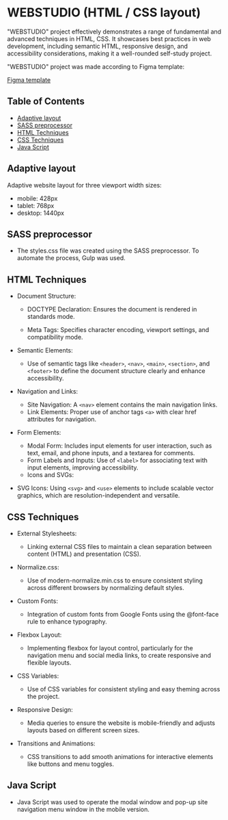 # WEBSTUDIO (HTML / CSS layout)

"WEBSTUDIO" project effectively demonstrates a range of fundamental and advanced techniques in HTML, CSS. It showcases best practices in web development, including semantic HTML, responsive design, and accessibility considerations, making it a well-rounded self-study project.

"WEBSTUDIO" project was made according to Figma template:

[Figma template](https://www.figma.com/design/lb6m9q7egSc1p8LY3jRiPy/Web-Studio?node-id=296641-536&t=JingYTzXaClHOJfv-0)


## Table of Contents
- [Adaptive layout](#adaptive-layout)
- [SASS preprocessor](#sass-preprocessor)
- [HTML Techniques](#html-techniques)
- [CSS Techniques](#css-techniques)
- [Java Script](#java-script)


## Adaptive layout
Adaptive website layout for three viewport width sizes:

- mobile: 428px
- tablet: 768px
- desktop: 1440px

## SASS preprocessor
- The styles.css file was created using the SASS preprocessor. To automate the process, Gulp was used.

## HTML Techniques
- Document Structure:

    - DOCTYPE Declaration: Ensures the document is rendered in standards mode.

     - Meta Tags: Specifies character encoding, viewport settings, and compatibility mode.

- Semantic Elements:

    - Use of semantic tags like `<header>`, `<nav>`, `<main>`,  `<section>`, and `<footer>` to define the document structure clearly and   enhance accessibility.

- Navigation and Links:

    - Site Navigation: A `<nav>` element contains the main navigation links.
    - Link Elements: Proper use of anchor tags `<a>` with clear href attributes for navigation.

- Form Elements:

  -   Modal Form: Includes input elements for user interaction, such as text, email, and phone inputs, and a textarea for comments.
    - Form Labels and Inputs: Use of `<label>` for associating text with input elements, improving accessibility.
    - Icons and SVGs:

- SVG Icons: Using `<svg>` and `<use>` elements to include scalable vector graphics, which are resolution-independent and versatile.

## CSS Techniques
- External Stylesheets:

    - Linking external CSS files to maintain a clean separation between content (HTML) and presentation (CSS).

- Normalize.css:

    - Use of modern-normalize.min.css to ensure consistent styling across different browsers by normalizing default styles.

- Custom Fonts:

    - Integration of custom fonts from Google Fonts using the @font-face rule to enhance typography.

- Flexbox Layout:

    - Implementing flexbox for layout control, particularly for the navigation menu and social media links, to create responsive and flexible layouts.

- CSS Variables:

    - Use of CSS variables for consistent styling and easy theming across the project.

- Responsive Design:

    - Media queries to ensure the website is mobile-friendly and adjusts layouts based on different screen sizes.

- Transitions and Animations:

    - CSS transitions to add smooth animations for interactive elements like buttons and menu toggles.

## Java Script

- Java Script was used to operate the modal window and pop-up site navigation menu window in the mobile version.